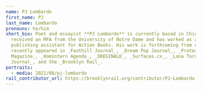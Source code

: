 ```yaml
---
name: PJ Lombardo
first_name: PJ
last_name: Lombardo
pronouns: he/him
short_bio: Poet and essayist **PJ Lombardo** is currently based in Chicago. He
  received an MFA from the University of Notre Dame and has worked as a
  publishing assistant for Action Books. His work is forthcoming from or has
  recently appeared in _Foothill Journal_, _Dream Pop Journal_, _Protean
  Magazine_, _Homintern Agenda_, _DREGINALD_, _Surfaces.cx_, _Lana Turner
  Journal_, and the _Brooklyn Rail_.
portraits:
  - media: 2021/08/pj-lombardo
rail_contributor_url: https://brooklynrail.org/contributor/PJ-Lombardo
---
```

